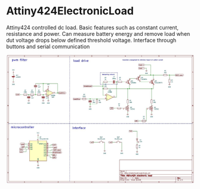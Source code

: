 # Attiny424ElectronicLoad
Attiny424 controlled dc load. Basic features such as constant current, resistance and power. Can measure battery energy and remove load when dut voltage drops below defined threshold voltage. Interface through buttons and serial communication


![schematic](https://github.com/aWanha/Attiny424ElectronicLoad/blob/main/schematic.jpg)
